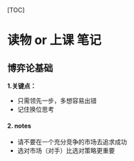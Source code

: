 [TOC]

# 读物 or 上课 笔记

## 博弈论基础

**1.关键点：**

- 只需领先一步，多想容易出错
- 记住换位思考

#### 2. notes

* 请不要在一个充分竞争的市场去追求成功
* 选对市场（对手）比选对策略更重要



